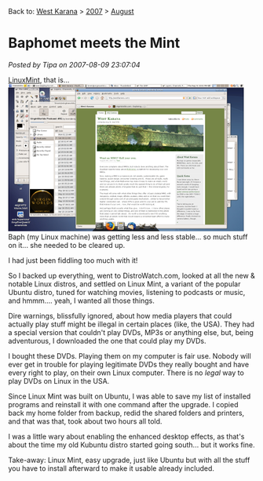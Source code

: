 Back to: [West Karana](/posts/westkarana.md) > [2007](/posts/2007/westkarana.md) > [August](./westkarana.md)
# Baphomet meets the Mint

*Posted by Tipa on 2007-08-09 23:07:04*

[LinuxMint](http://distrowatch.com/table.php?distribution=mint), that is...
![mintdesk2.png](../../../uploads/2007/08/mintdesk2.png)
Baph (my Linux machine) was getting less and less stable... so much stuff on it... she needed to be cleared up.

I had just been fiddling too much with it!

So I backed up everything, went to DistroWatch.com, looked at all the new & notable Linux distros, and settled on Linux Mint, a variant of the popular Ubuntu distro, tuned for watching movies, listening to podcasts or music, and hmmm.... yeah, I wanted all those things.

Dire warnings, blissfully ignored, about how media players that could actually play stuff might be illegal in certain places (like, the USA). They had a special version that couldn't play DVDs, MP3s or anything else, but, being adventurous, I downloaded the one that could play my DVDs.

I bought these DVDs. Playing them on my computer is fair use. Nobody will ever get in trouble for playing legitimate DVDs they really bought and have every right to play, on their own Linux computer. There is no *legal* way to play DVDs on Linux in the USA.

Since Linux Mint was built on Ubuntu, I was able to save my list of installed programs and reinstall it with one command after the upgrade. I copied back my home folder from backup, redid the shared folders and printers, and that was that, took about two hours all told.

I was a little wary about enabling the enhanced desktop effects, as that's about the time my old Kubuntu distro started going south... but it works fine.

Take-away: Linux Mint, easy upgrade, just like Ubuntu but with all the stuff you have to install afterward to make it usable already included.
